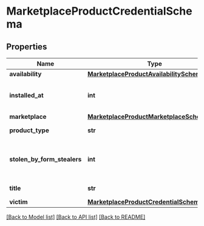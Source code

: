 # MarketplaceProductCredentialSchema


## Properties
Name | Type | Description | Notes
------------ | ------------- | ------------- | -------------
**availability** | [**MarketplaceProductAvailabilitySchema**](MarketplaceProductAvailabilitySchema.md) |  | [optional] 
**installed_at** | **int** | Timestamp when bot was installed. | [optional] 
**marketplace** | [**MarketplaceProductMarketplaceSchema**](MarketplaceProductMarketplaceSchema.md) |  | [optional] 
**product_type** | **str** | Type of product | [optional] 
**stolen_by_form_stealers** | **int** | Count of stolen credentials in this package. | [optional] 
**title** | **str** | Credential title. | [optional] 
**victim** | [**MarketplaceProductCredentialSchemaVictim**](MarketplaceProductCredentialSchemaVictim.md) |  | [optional] 

[[Back to Model list]](../README.md#documentation-for-models) [[Back to API list]](../README.md#documentation-for-api-endpoints) [[Back to README]](../README.md)


